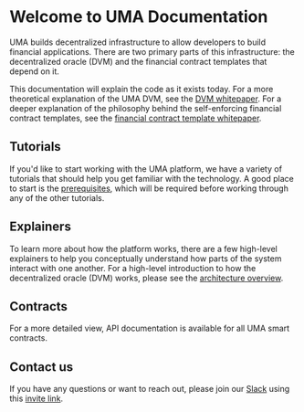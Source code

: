 # Welcome to UMA Documentation

UMA builds decentralized infrastructure to allow developers to build financial applications. There are two primary
parts of this infrastructure: the decentralized oracle (DVM) and the financial contract templates that depend on it.

This documentation will explain the code as it exists today. For a more theoretical explanation of the UMA DVM, see
the [DVM whitepaper](https://github.com/UMAprotocol/whitepaper/blob/master/UMA-DVM-oracle-whitepaper.pdf). For a deeper
explanation of the philosophy behind the self-enforcing financial contract templates, see the
[financial contract template whitepaper](https://github.com/UMAprotocol/whitepaper/blob/master/UMA-whitepaper.pdf).

## Tutorials

If you'd like to start working with the UMA platform, we have a variety of tutorials that should help you get familiar
with the technology. A good place to start is the [prerequisites](../synthetic_tokens/tutorials/prerequisites.md), which will be required
before working through any of the other tutorials.


## Explainers

To learn more about how the platform works, there are a few high-level explainers to help you conceptually understand
how parts of the system interact with one another. For a high-level introduction to how the decentralized oracle (DVM)
works, please see the [architecture overview](../oracle/architecture.md).

## Contracts

For a more detailed view, API documentation is available for all UMA smart contracts.

## Contact us

If you have any questions or want to reach out, please join our [Slack](https://umaprotocol.slack.com/) using this
[invite link](https://join.slack.com/t/umaprotocol/shared_invite/enQtNTk4MjQ4ODY0MDA1LTM4ODg0NGZhYWZkNjkzMDE4MjU0ZGFlYWQzZTFiZWFlZjI2NDE4OGI2NWY3OTdhYjYyZjg0MjAzMTgwODVhZTE).

